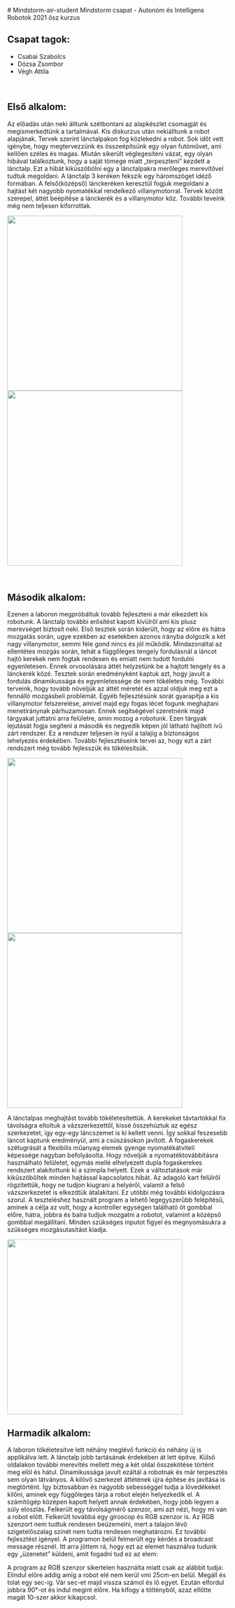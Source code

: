 <p># Mindstorm-air-student Mindstorm csapat - Auton&oacute;m &eacute;s Intelligens Robotok 2021 ősz kurzus</p>

<h2>Csapat tagok:</h2>

<ul>
	<li>Csabai Szabolcs</li>
	<li>D&oacute;zsa Zsombor</li>
	<li>V&eacute;gh Attila</li>
</ul>

<p>&nbsp;</p>

<h2>Első alkalom:</h2>

<p>Az előadás után neki álltunk szétbontani az alapkészlet csomagját és megismerkedtünk a
tartalmával. Kis diskurzus után nekiálltunk a robot alapjának. Tervek szerint lánctalpakon
fog közlekedni a robot. Sok időt vett igénybe, hogy megtervezzünk és összeépítsünk egy
olyan futóművet, ami kellően széles és magas. Miután sikerült véglegesíteni vázat, egy
olyan hibával találkoztunk, hogy a saját tömege miatt „terpeszteni” kezdett a lánctalp. Ezt
a hibát kiküszöbölni egy a lánctalpakra merőleges merevítővel tudtuk megoldani. A lánctalp 3 keréken fekszik egy háromszöget idéző formában. A
felső(középső) lánckeréken keresztül fogjuk megoldani a hajtást két nagyobb nyomatékkal
rendelkező villanymotorral. Tervek között szerepel, áttét beépítése a lánckerék és a
villanymotor köz.
További teveink még nem teljesen kiforrottak.
</p>

<p align="left">
  <img width="400" src="https://github.com/robotlabor-education/Mindstorm-air-student/blob/main/images/img13.png">
  <img width="400" src="https://github.com/robotlabor-education/Mindstorm-air-student/blob/main/images/img12.png">
</p>

<p>&nbsp;</p>

<h2>Második alkalom:</h2>

<p>Ezenen a laboron megpróbáltuk tovább fejleszteni a már elkezdett kis robotunk. A lánctalp további erősítést kapott kívülről ami kis plusz merevséget biztosít neki. Első tesztek során kiderült, hogy az előre és hátra mozgatás során, ugye ezekben az esetekben azonos irányba dolgozik a két nagy villanymotor, semmi féle gond nincs és jól működik. Mindazonáltal az ellentétes mozgás során, tehát a függőleges tengely fordulásnál a láncot hajtó kerekek nem fogtak rendesen és emiatt nem tudott fordulni egyenletesen. Ennek orvosolására áttét helyzetünk be a hajtott tengely és a lánckerék közé. Tesztek során eredményként kaptuk azt, hogy javult a fordulás dinamikussága és egyenletessége de nem tökéletes még. További terveink, hogy tovább növeljük az áttét méretét és azzal oldjuk meg ezt a fennálló mozgásbeli problémát. Egyéb fejlesztésünk sorát gyarapítja a kis villanymotor felszerelése, amivel majd egy fogas lécet fogunk meghajtani menetiránynak párhuzamosan. Ennek segítségével szeretnénk majd tárgyakat juttatni arra felületre, amin mozog a robotunk. Ezen tárgyak lejutását fogja segíteni a második és negyedik képen jól látható hajlított ívű zárt rendszer. Ez a rendszer teljesen le nyúl a talajig a biztonságos lehelyezés érdekében. További fejlesztéseink tervei az, hogy ezt a zárt rendszert még tovább fejlesszük és tökélesítsük.</p>

<p align="left">
  <img width="400" src="https://github.com/robotlabor-education/Mindstorm-air-student/blob/main/images/img24.png">
  <img width="400" src="https://github.com/robotlabor-education/Mindstorm-air-student/blob/main/images/img21.png">
</p>

<p>A lánctalpas meghajtást tovább tökéletesítettük. A kerekeket távtartókkal fix távolságra eltoltuk a vázszerkezettől, kissé összehúztuk az egész szerkezetet, így egy-egy láncszemet is ki kellett venni. Így sokkal feszesebb láncot kaptunk eredményül, ami a csúszásokon javított. A fogaskerekek szétugrását a flexibilis műanyag elemek gyenge nyomatékátviteli képessége nagyban befolyásolta. Hogy növeljük a nyomatéktovábbításra használható felületet, egymás mellé elhelyezett dupla fogaskerekes rendszert alakítottunk ki a szimpla helyett. Ezek a változtatások már kiküszöböltek minden hajtással kapcsolatos hibát.
Az adagoló kart felülről rögzítettük, hogy ne tudjon kiugrani a helyéről, valamit a felső vázszerkezetet is elkezdtük átalakítani. Ez utóbbi még további kidolgozásra szorul.
A teszteléshez használt program a lehető legegyszerűbb felépítésű, aminek a célja az volt, hogy a kontroller egységen található öt gombbal előre, hátra, jobbra és balra tudjuk mozgatni a robotot, valamint a középső gombbal megállítani. Minden szükséges inputot figyel és megnyomásukra a szükséges mozgásutasítást kiadja.</p>
<p align="left">
	<img height="400" src="https://github.com/robotlabor-education/Mindstorm-air-student/blob/main/images/img26.png">
</p>

<h2>Harmadik alkalom:</h2>

<p>A laboron tökéletesítve lett néhány meglévő funkció és néhány új is applikálva lett. A lánctalp jobb tartásának érdekében át lett építve. Külső oldalakon további merevítés mellett még a két oldal összekötése történt meg elöl és hátul. Dinamikussága javult ezáltál a robotnak és már terpesztés sem olyan látványos.
A kilövő szerkezet áttétének újra építése és javítása is megtörtént. Így biztosabban és nagyobb sebességgel tudja a lövedékeket kilőni, aminek egy függőleges tárja a robot elején helyezkedik el. 
A számítógép középen kapott helyett annak érdekében, hogy jobb legyen a súly eloszlás.
Felkerült egy távolságmérő szenzor, ami azt nézi, hogy mi van a robot elött. Felkerült továbbá egy giroscop és RGB szenzor is. Az RGB szenzort nem tudtuk rendesen beüzemelni, mert a talajon lévő szigetelőszalag színét nem tudta rendesen meghatározni. Ez további fejlesztést igényel.
A programon belül felmerült egy kérdés a broadcast message résznél. Itt arra jöttem rá, hogy ezt az elemet használva tudunk egy „üzenetet” küldeni, amit fogadni tud ez az elem: 

A program az RGB szenzor sikertelen használta miatt csak az alábbit tudja:
Elindul előre addig amíg a robot elé nem kerül vmi 25cm-en belül. Megáll és tolat egy sec-ig. Vár sec-et majd vissza számol és lő egyet. Ezután elfordul jobbra 90°-ot és indul megint előre. Ha kifogy a töltényből, azaz ellőtte magát 10-szer akkor kikapcsol.
<br />
&nbsp;</p>
